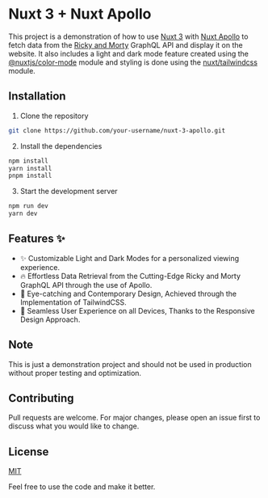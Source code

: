 
# Nuxt 3 + Nuxt Apollo

This project is a demonstration of how to use [Nuxt 3](https://nuxt.com/) with [Nuxt Apollo](https://apollo.nuxtjs.org/) to fetch data from the [Ricky and Morty](https://rickandmortyapi.com/) GraphQL API and display it on the website. It also includes a light and dark mode feature created using the [@nuxtjs/color-mode](https://color-mode.nuxtjs.org/) module and styling is done using the [nuxt/tailwindcss](https://tailwindcss.nuxt.dev) module.



## Installation

1. Clone the repository

```bash
git clone https://github.com/your-username/nuxt-3-apollo.git
```

2. Install the dependencies

```bash
npm install 
yarn install
pnpm install
```

3. Start the development server

```bash
npm run dev
yarn dev
```


    
## Features :sparkles:

- :sparkles: Customizable Light and Dark Modes for a personalized viewing experience.
- :fire: Effortless Data Retrieval from the Cutting-Edge Ricky and Morty GraphQL API through the use of Apollo.
- :art: Eye-catching and Contemporary Design, Achieved through the Implementation of TailwindCSS.
- :iphone: Seamless User Experience on all Devices, Thanks to the Responsive Design Approach.


## Note

This is just a demonstration project and should not be used in production without proper testing and optimization.
## Contributing

Pull requests are welcome. For major changes, please open an issue first to discuss what you would like to change.


## License

[MIT](https://choosealicense.com/licenses/mit/)


Feel free to use the code and make it better.
